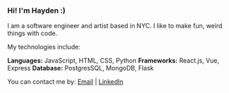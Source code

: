 ### Hi! I'm Hayden :)

I am a software engineer and artist based in NYC. I like to make fun, weird things with code.



My technologies include:

**Languages:** JavaScript, HTML, CSS, Python
**Frameworks:** React.js, Vue, Express
**Database:** PostgresSQL, MongoDB, Flask


You can contact me by: [Email](mailto:anderson.hayden@gmail.com) | [LinkedIn](https://www.linkedin.com/in/hayden-anderson-909)

<!--
**hayden707/hayden707** is a ✨ _special_ ✨ repository because its `README.md` (this file) appears on your GitHub profile.

Here are some ideas to get you started:

- 🔭 I’m currently working on ...
- 🌱 I’m currently learning ...
- 👯 I’m looking to collaborate on ...
- 🤔 I’m looking for help with ...
- 💬 Ask me about ...
- 📫 How to reach me: ...
- 😄 Pronouns: ...
- ⚡ Fun fact: ...
-->
